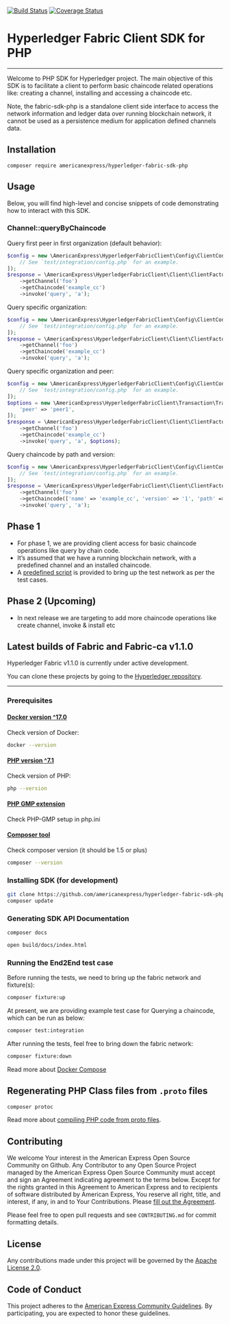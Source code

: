[![Build Status](https://travis-ci.org/americanexpress/hyperledger-fabric-sdk-php.svg?branch=master)](https://travis-ci.org/americanexpress/hyperledger-fabric-sdk-php)
[![Coverage Status](https://coveralls.io/repos/americanexpress/hyperledger-fabric-sdk-php/badge.svg?branch=master)](https://coveralls.io/r/americanexpress/hyperledger-fabric-sdk-php?branch=master)

# Hyperledger Fabric Client SDK for PHP
- - - - - - - - 

Welcome to PHP SDK for Hyperledger project. The main objective of this SDK is to facilitate a client to perform basic chaincode related operations like: creating a channel, installing and accessing a chaincode etc.

Note, the fabric-sdk-php is a standalone client side interface to access the network information and ledger data over running blockchain network, it cannot be used as a persistence medium for application defined channels data.

## Installation
```
composer require americanexpress/hyperledger-fabric-sdk-php
```

## Usage

Below, you will find high-level and concise snippets of code demonstrating how to interact with this SDK.

### Channel::queryByChaincode
Query first peer in first organization (default behavior):
```php
$config = new \AmericanExpress\HyperledgerFabricClient\Config\ClientConfig([
    // See `test/integration/config.php` for an example.
]);
$response = \AmericanExpress\HyperledgerFabricClient\Client\ClientFactory::fromConfig($config)
    ->getChannel('foo')
    ->getChaincode('example_cc')
    ->invoke('query', 'a');
```

Query specific organization:
```php
$config = new \AmericanExpress\HyperledgerFabricClient\Config\ClientConfig([
    // See `test/integration/config.php` for an example.
]);
$response = \AmericanExpress\HyperledgerFabricClient\Client\ClientFactory::fromConfig($config, 'peerOrg1')
    ->getChannel('foo')
    ->getChaincode('example_cc')
    ->invoke('query', 'a');
```

Query specific organization and peer:
```php
$config = new \AmericanExpress\HyperledgerFabricClient\Config\ClientConfig([
    // See `test/integration/config.php` for an example.
]);
$options = new \AmericanExpress\HyperledgerFabricClient\Transaction\TransactionOptions([
    'peer' => 'peer1',
]);
$response = \AmericanExpress\HyperledgerFabricClient\Client\ClientFactory::fromConfig($config, 'peerOrg1')
    ->getChannel('foo')
    ->getChaincode('example_cc')
    ->invoke('query', 'a', $options);
```

Query chaincode by path and version:
```php
$config = new \AmericanExpress\HyperledgerFabricClient\Config\ClientConfig([
    // See `test/integration/config.php` for an example.
]);
$response = \AmericanExpress\HyperledgerFabricClient\Client\ClientFactory::fromConfig($config)
    ->getChannel('foo')
    ->getChaincode(['name' => 'example_cc', 'version' => '1', 'path' => 'github.com/example_cc'])
    ->invoke('query', 'a');
```

## Phase 1

* For phase 1, we are providing client access for basic chaincode operations like query by chain code.
* It’s assumed that we have a running blockchain network, with a predefined channel and an installed chaincode.
* A [predefined script](test/fixture/sdkintegration/docker-compose.yaml) is provided to bring up the test network as per the test cases.

## Phase 2 (Upcoming)

* In next release we are targeting to add more chaincode operations like create channel, invoke & install etc

## Latest builds of Fabric and Fabric-ca v1.1.0

Hyperledger Fabric v1.1.0 is currently under active development.

You can clone these projects by going to the [Hyperledger repository](https://gerrit.hyperledger.org/r/#/admin/projects/).

- - - - - - -

### Prerequisites ###

#### [Docker version ^17.0](https://docs.docker.com/engine/installation)
Check version of Docker:
```bash
docker --version
```

#### [PHP version ^7.1](http://php.net/manual/en/install.php)
Check version of PHP:
```bash
php --version
```

#### [PHP GMP extension](http://php.net/manual/en/gmp.installation.php)
Check PHP-GMP setup in php.ini

#### [Composer tool](https://getcomposer.org/doc/00-intro.md)
Check composer version (it should be 1.5 or plus)
```bash
composer --version
```

### Installing SDK (for development)

```bash
git clone https://github.com/americanexpress/hyperledger-fabric-sdk-php && cd $_
composer update
```

### Generating SDK API Documentation

```php
composer docs
```

```bash
open build/docs/index.html
```

### Running the End2End test case

Before running the tests, we need to bring up the fabric network and fixture(s):
```bash
composer fixture:up
```

At present, we are providing example test case for Querying a chaincode, which can be run as below:
```bash
composer test:integration
```

After running the tests, feel free to bring down the fabric network:
```bash
composer fixture:down
```

Read more about [Docker Compose](https://docs.docker.com/compose/overview/)

## Regenerating PHP Class files from `.proto` files

```bash
composer protoc
```

Read more about [compiling PHP code from proto files](docs/compile-hyperledger-fabric-proto-files.md).

## Contributing

We welcome Your interest in the American Express Open Source Community on Github. Any Contributor to any Open Source
Project managed by the American Express Open Source Community must accept and sign an Agreement indicating agreement to
the terms below. Except for the rights granted in this Agreement to American Express and to recipients of software
distributed by American Express, You reserve all right, title, and interest, if any, in and to Your Contributions.
Please [fill out the Agreement](https://cla-assistant.io/americanexpress/hyperledger-fabric-sdk-php).

Please feel free to open pull requests and see `CONTRIBUTING.md` for commit formatting details.

## License

Any contributions made under this project will be governed by the [Apache License 2.0](LICENSE.txt).

## Code of Conduct

This project adheres to the [American Express Community Guidelines](CODE_OF_CONDUCT.md). By participating, you are
expected to honor these guidelines.
